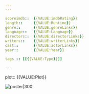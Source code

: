 ```yaml
---
---

scoreimdb::  {{VALUE:imdbRating}}
length::     {{VALUE:Runtime}}
genre::      {{VALUE:genreLinks}}
language::   {{VALUE:Language}}
directors::  {{VALUE:directorLinks}}
writers::    {{VALUE:writerLinks}}
cast::       {{VALUE:actorLinks}}
year::       {{VALUE:Year}}

tags :: [[{{VALUE:Type}}]]

---
```


plot:: {{VALUE:Plot}}

![poster|300]({{VALUE:Poster}})
